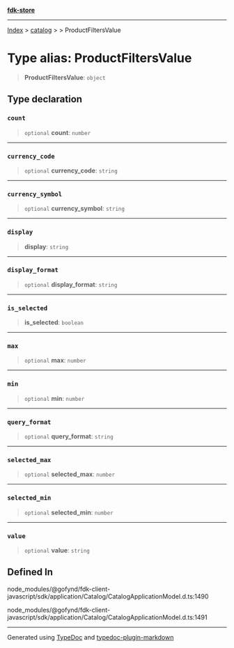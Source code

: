 [**fdk-store**](../../../README.md)
***

[Index](../../../API.md) > [catalog](../../README.md) > [<internal>](../README.md) > ProductFiltersValue

# Type alias: ProductFiltersValue

> **ProductFiltersValue**: `object`

## Type declaration

### `count`

> `optional` **count**: `number`

***

### `currency_code`

> `optional` **currency\_code**: `string`

***

### `currency_symbol`

> `optional` **currency\_symbol**: `string`

***

### `display`

> **display**: `string`

***

### `display_format`

> `optional` **display\_format**: `string`

***

### `is_selected`

> **is\_selected**: `boolean`

***

### `max`

> `optional` **max**: `number`

***

### `min`

> `optional` **min**: `number`

***

### `query_format`

> `optional` **query\_format**: `string`

***

### `selected_max`

> `optional` **selected\_max**: `number`

***

### `selected_min`

> `optional` **selected\_min**: `number`

***

### `value`

> `optional` **value**: `string`

## Defined In

node\_modules/@gofynd/fdk-client-javascript/sdk/application/Catalog/CatalogApplicationModel.d.ts:1490

node\_modules/@gofynd/fdk-client-javascript/sdk/application/Catalog/CatalogApplicationModel.d.ts:1491

***
Generated using [TypeDoc](https://typedoc.org/) and [typedoc-plugin-markdown](https://www.npmjs.com/package/typedoc-plugin-markdown)
